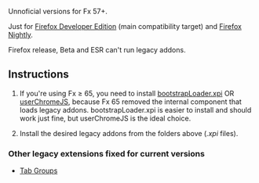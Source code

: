 Unnoficial versions for Fx 57+.

Just for [Firefox Developer Edition](https://www.mozilla.org/firefox/developer/) (main compatibility target) and [Firefox Nightly](https://www.mozilla.org/firefox/channel/desktop/#nightly).

Firefox release, Beta and ESR can't run legacy addons.

## Instructions

1. If you're using Fx ≥ 65, you need to install [bootstrapLoader.xpi](https://github.com/xiaoxiaoflood/firefox-scripts/tree/master/extensions/bootstrapLoader) OR [userChromeJS](https://github.com/xiaoxiaoflood/firefox-scripts#instructions), because Fx 65 removed the internal component that loads legacy addons. bootstrapLoader.xpi is easier to install and should work just fine, but userChromeJS is the ideal choice.
   
2. Install the desired legacy addons from the folders above (*.xpi* files).

### Other legacy extensions fixed for current versions

- [Tab Groups](https://github.com/117649/Tab-Groups/releases/latest)